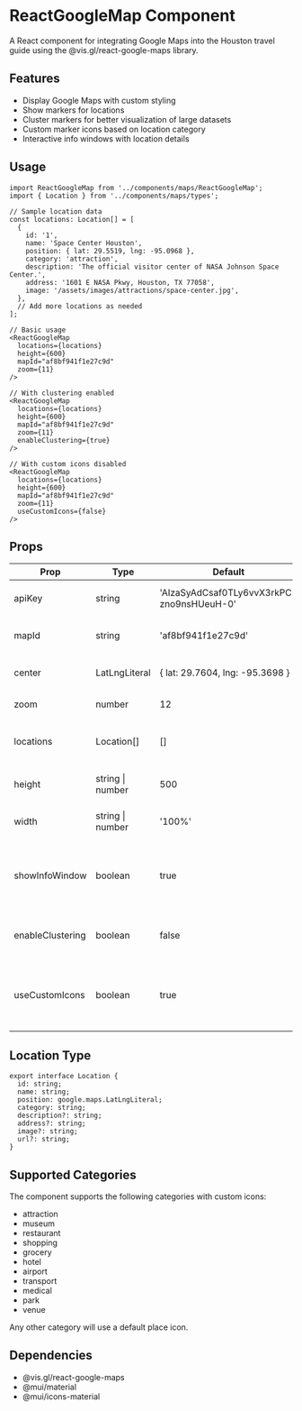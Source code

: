 # ReactGoogleMap Component

A React component for integrating Google Maps into the Houston travel guide using the @vis.gl/react-google-maps library.

## Features

- Display Google Maps with custom styling
- Show markers for locations
- Cluster markers for better visualization of large datasets
- Custom marker icons based on location category
- Interactive info windows with location details

## Usage

```tsx
import ReactGoogleMap from '../components/maps/ReactGoogleMap';
import { Location } from '../components/maps/types';

// Sample location data
const locations: Location[] = [
  {
    id: '1',
    name: 'Space Center Houston',
    position: { lat: 29.5519, lng: -95.0968 },
    category: 'attraction',
    description: 'The official visitor center of NASA Johnson Space Center.',
    address: '1601 E NASA Pkwy, Houston, TX 77058',
    image: '/assets/images/attractions/space-center.jpg',
  },
  // Add more locations as needed
];

// Basic usage
<ReactGoogleMap
  locations={locations}
  height={600}
  mapId="af8bf941f1e27c9d"
  zoom={11}
/>

// With clustering enabled
<ReactGoogleMap
  locations={locations}
  height={600}
  mapId="af8bf941f1e27c9d"
  zoom={11}
  enableClustering={true}
/>

// With custom icons disabled
<ReactGoogleMap
  locations={locations}
  height={600}
  mapId="af8bf941f1e27c9d"
  zoom={11}
  useCustomIcons={false}
/>
```

## Props

| Prop | Type | Default | Description |
|------|------|---------|-------------|
| apiKey | string | 'AIzaSyAdCsaf0TLy6vvX3rkPC-zno9nsHUeuH-0' | Google Maps API key |
| mapId | string | 'af8bf941f1e27c9d' | Google Maps Map ID |
| center | LatLngLiteral | { lat: 29.7604, lng: -95.3698 } | Center coordinates of the map |
| zoom | number | 12 | Initial zoom level |
| locations | Location[] | [] | Array of locations to display on the map |
| height | string \| number | 500 | Height of the map container |
| width | string \| number | '100%' | Width of the map container |
| showInfoWindow | boolean | true | Whether to show info windows when markers are clicked |
| enableClustering | boolean | false | Whether to enable marker clustering |
| useCustomIcons | boolean | true | Whether to use custom icons for markers based on category |

## Location Type

```tsx
export interface Location {
  id: string;
  name: string;
  position: google.maps.LatLngLiteral;
  category: string;
  description?: string;
  address?: string;
  image?: string;
  url?: string;
}
```

## Supported Categories

The component supports the following categories with custom icons:

- attraction
- museum
- restaurant
- shopping
- grocery
- hotel
- airport
- transport
- medical
- park
- venue

Any other category will use a default place icon.

## Dependencies

- @vis.gl/react-google-maps
- @mui/material
- @mui/icons-material

